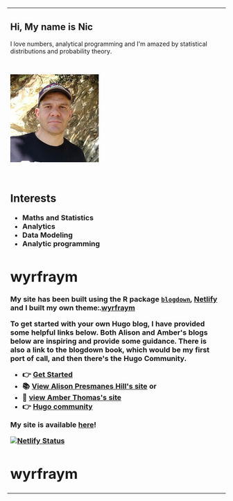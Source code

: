 <table>
<tr><td colspan="2">
	
<h2> Hi, My name is Nic</h2>	

<p>I love numbers, analytical programming and I'm amazed by statistical distributions and probability theory.</p>

<br>

<p><img src="avatar.jpg" alt="Nic Coxen" > </p>

</br>

<B><H3>		
<h2>Interests</h2>
<ul class="a">		
<li>Maths and Statistics</li>
<li>Analytics</li>		
<li>Data Modeling</li>
<li>Analytic programming</li>
</ul>
		
# wyrfraym


My site has been built using the R package [`blogdown`](https://bookdown.org/yihui/blogdown/), [Netlify](https://www.netlify.com/) and I built my own theme:.[wyrfraym](https://github.com/NicJC/MathStats)

<p>

To get started with your own Hugo blog, I have provided some helpful links below.
Both Alison and Amber's blogs below are inspiring and provide some guidance.
There is also a link to the blogdown book, which would be my first port of call, and then there's the Hugo Community.

</p> 

- 👉 [**Get Started**](https://bookdown.org/yihui/blogdown/get-started.html)
- 📚 [View Alison Presmanes Hill's site](https://alison.rbind.io) or
- 💬 [view Amber Thomas's site](https://amber.rbind.io)  
- 👉 [**Hugo community**](https://discourse.gohugo.io)

My site is available [here](https://nicstats.netlify.app/)!


[![Netlify Status](https://api.netlify.com/api/v1/badges/ac307b97-6e4b-46ca-af7e-d8cd613aac18/deploy-status)](https://app.netlify.com/sites/nicstats/deploys)



# wyrfraym

